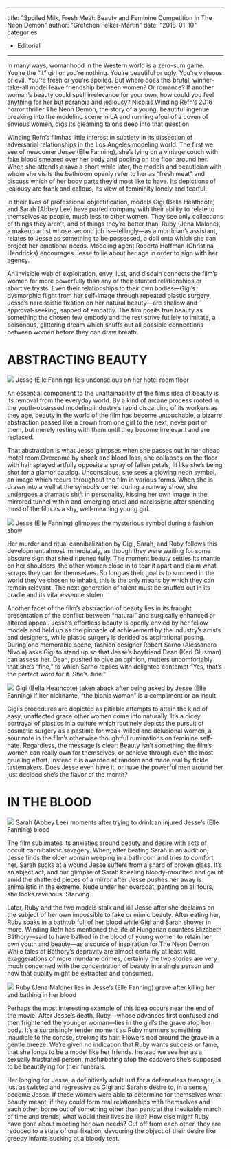 
---
title: "Spoiled Milk, Fresh Meat: Beauty and Feminine Competition in The Neon Demon"
author: "Gretchen Felker-Martin"
date: "2018-01-10"
categories:
- Editorial
---

In many ways, womanhood in the Western world is a zero-sum game. You’re the “it” girl or you’re nothing. You’re beautiful or ugly. You’re virtuous or evil. You’re fresh or you’re spoiled. But where does this brutal, winner-take-all model leave friendship between women? Or romance? If another woman’s beauty could spell irrelevance for your own, how could you feel anything for her but paranoia and jealousy? Nicolas Winding Refn’s 2016 horror thriller The Neon Demon, the story of a young, beautiful ingenue breaking into the modeling scene in LA and running afoul of a coven of envious women, digs its gleaming talons deep into that question.

Winding Refn’s filmhas little interest in subtlety in its dissection of adversarial relationships in the Los Angeles modeling world. The first we see of newcomer Jesse (Elle Fanning), she’s lying on a vintage couch with fake blood smeared over her body and pooling on the floor around her. When she attends a rave a short while later, the models and beautician with whom she visits the bathroom openly refer to her as “fresh meat” and discuss which of her body parts they’d most like to have. Its depictions of jealousy are frank and callous, its view of femininity lonely and fearful.

In their lives of professional objectification, models Gigi (Bella Heathcote) and Sarah (Abbey Lee) have parted company with their ability to relate to themselves as people, much less to other women. They see only collections of things they aren’t, and of things they’re better than. Ruby (Jena Malone), a makeup artist whose second job is—tellingly—as a mortician’s assistant, relates to Jesse as something to be possessed, a doll onto which she can project her emotional needs. Modeling agent Roberta Hoffman (Christina Hendricks) encourages Jesse to lie about her age in order to sign with her agency. 

An invisible web of exploitation, envy, lust, and disdain connects the film’s women far more powerfully than any of their stunted relationships or abortive trysts. Even their relationships to their own bodies—Gigi’s dysmorphic flight from her self-image through repeated plastic surgery, Jesse’s narcissistic fixation on her natural beauty—are shallow and approval-seeking, sapped of empathy. The film posits true beauty as something the chosen few embody and the rest strive futilely to imitate, a poisonous, glittering dream which snuffs out all possible connections between women before they can draw breath.

# ABSTRACTING BEAUTY

![](https://i0.wp.com/vrvblog.co/wp-content/uploads/2018/10/image1.png?resize=1170%2C499&#038;ssl=1)
Jesse (Elle Fanning) lies unconscious on her hotel room floor

An essential component to the unattainability of the film’s idea of beauty is its removal from the everyday world. By a kind of arcane process rooted in the youth-obsessed modeling industry’s rapid discarding of its workers as they age, beauty in the world of the film has become untouchable, a bizarre abstraction passed like a crown from one girl to the next, never part of them, but merely resting with them until they become irrelevant and are replaced. 

That abstraction is what Jesse glimpses when she passes out in her cheap motel room.Overcome by shock and blood loss, she collapses on the floor with hair splayed artfully opposite a spray of fallen petals, lit like she’s being shot for a glamor catalog. Unconscious, she sees a glowing neon symbol, an image which recurs throughout the film in various forms. When she is drawn into a well at the symbol’s center during a runway show, she undergoes a dramatic shift in personality, kissing her own image in the mirrored tunnel within and emerging cruel and narcissistic after spending most of the film as a shy, well-meaning young girl.

![](https://i0.wp.com/vrvblog.co/wp-content/uploads/2018/10/image2.png?resize=600%2C321&#038;ssl=1)
Jesse (Elle Fanning) glimpses the mysterious symbol during a fashion show

Her murder and ritual cannibalization by Gigi, Sarah, and Ruby follows this development almost immediately, as though they were waiting for some obscure sign that she’d ripened fully. The moment beauty settles its mantle on her shoulders, the other women close in to tear it apart and claim what scraps they can for themselves. So long as their goal is to succeed in the world they’ve chosen to inhabit, this is the only means by which they can remain relevant. The next generation of talent must be snuffed out in its cradle and its vital essence stolen.

Another facet of the film’s abstraction of beauty lies in its fraught presentation of the conflict between “natural” and surgically enhanced or altered appeal. Jesse’s effortless beauty is openly envied by her fellow models and held up as the pinnacle of achievement by the industry’s artists and designers, while plastic surgery is derided as aspirational posing. During one memorable scene, fashion designer Robert Sarno (Alessandro Nivola) asks Gigi to stand up so that Jesse’s boyfriend Dean (Karl Glusman) can assess her. Dean, pushed to give an opinion, mutters uncomfortably that she’s “fine,” to which Sarno replies with delighted contempt “Yes, that’s the perfect word for it. She’s..fine.”

![](https://i0.wp.com/vrvblog.co/wp-content/uploads/2018/10/image5.png?resize=1170%2C658&#038;ssl=1)
Gigi (Bella Heathcote) taken aback after being asked by Jesse (Elle Fanning) if her nickname, “the bionic woman” is a compliment or an insult

Gigi’s procedures are depicted as pitiable attempts to attain the kind of easy, unaffected grace other women come into naturally. It’s a dicey portrayal of plastics in a culture which routinely depicts the pursuit of cosmetic surgery as a pastime for weak-willed and delusional women, a sour note in the film’s otherwise thoughtful ruminations on feminine self-hate. Regardless, the message is clear: Beauty isn’t something the film’s women can really own for themselves, or achieve through even the most grueling effort. Instead it is awarded at random and made real by fickle tastemakers. Does Jesse even have it, or have the powerful men around her just decided she’s the flavor of the month? 

# IN THE BLOOD

![](https://i1.wp.com/vrvblog.co/wp-content/uploads/2018/10/image6.png?resize=1170%2C499&#038;ssl=1)
Sarah (Abbey Lee) moments after trying to drink an injured Jesse’s (Elle Fanning) blood

The film sublimates its anxieties around beauty and desire with acts of occult cannibalistic savagery. When, after beating Sarah in an audition, Jesse finds the older woman weeping in a bathroom and tries to comfort her, Sarah sucks at a wound Jesse suffers from a shard of broken glass. It’s an abject act, and our glimpse of Sarah kneeling bloody-mouthed and gaunt amid the shattered pieces of a mirror after Jesse pushes her away is animalistic in the extreme. Nude under her overcoat, panting on all fours, she looks ravenous. Starving.

Later, Ruby and the two models stalk and kill Jesse after she declaims on the subject of her own impossible to fake or mimic beauty. After eating her, Ruby soaks in a bathtub full of her blood while Gigi and Sarah shower in more. Winding Refn has mentioned the life of Hungarian countess Elizabeth Báthory—said to have bathed in the blood of young women to retain her own youth and beauty—as a source of inspiration for The Neon Demon. While tales of Báthory’s depravity are almost certainly at least wild exaggerations of more mundane crimes, certainly the two stories are very much concerned with the concentration of beauty in a single person and how that quality might be extracted and consumed. 

![](https://i2.wp.com/vrvblog.co/wp-content/uploads/2018/10/image4-e1538408592402.png?resize=1170%2C475&#038;ssl=1)
Ruby (Jena Malone) lies in Jesse’s (Elle Fanning) grave after killing her and bathing in her blood

Perhaps the most interesting example of this idea occurs near the end of the movie. After Jesse’s death, Ruby—whose advances first confused and then frightened the younger woman—lies in the girl’s the grave atop her body. It’s a surprisingly tender moment as Ruby murmurs something inaudible to the corpse, stroking its hair. Flowers nod around the grave in a gentle breeze. We’re given no indication that Ruby wants success or fame, that she longs to be a model like her friends. Instead we see her as a sexually frustrated person, masturbating atop the cadavers she’s supposed to be beautifying for their funerals. 

Her longing for Jesse, a definitively adult lust for a defenseless teenager, is just as twisted and regressive as Gigi and Sarah’s desire to, in a sense, become Jesse. If these women were able to determine for themselves what beauty meant, if they could form real relationships with themselves and each other, borne out of something other than panic at the inevitable march of time and trends, what would their lives be like? How else might Ruby have gone about meeting her own needs? Cut off from each other, they are reduced to a state of oral fixation, devouring the object of their desire like greedy infants sucking at a bloody teat.
